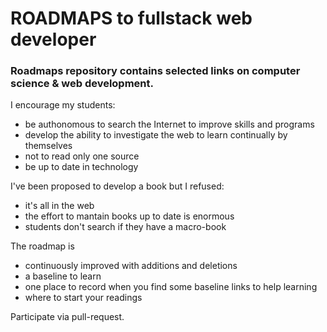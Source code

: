 # ROADMAPS to fullstack web developer

### Roadmaps repository contains selected links on computer science & web development.

I encourage my students:
- be authonomous to search the Internet to improve skills and programs
- develop the ability to investigate the web to learn continually by themselves
- not to read only one source
- be up to date in technology

I've been proposed to develop a book but I refused: 
- it's all in the web
- the effort to mantain books up to date is enormous
- students don't search if they have a macro-book

The roadmap is 
- continuously improved with additions and deletions
- a baseline to learn
- one place to record when you find some baseline links to help learning
- where to start your readings

Participate via pull-request.
